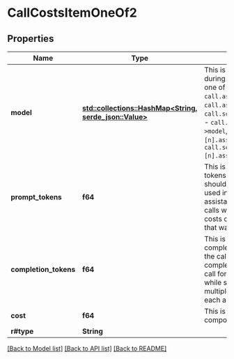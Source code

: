 # CallCostsItemOneOf2

## Properties

Name | Type | Description | Notes
------------ | ------------- | ------------- | -------------
**model** | [**std::collections::HashMap<String, serde_json::Value>**](serde_json::Value.md) | This is the model that was used during the call.  This matches one of the following: - `call.assistant.model`, - `call.assistantId->model`, - `call.squad[n].assistant.model`, - `call.squad[n].assistantId->model`, - `call.squadId->[n].assistant.model`, - `call.squadId->[n].assistantId->model`. | 
**prompt_tokens** | **f64** | This is the number of prompt tokens used in the call. These should be total prompt tokens used in the call for single assistant calls, while squad calls will have multiple model costs one for each assistant that was used. | 
**completion_tokens** | **f64** | This is the number of completion tokens generated in the call. These should be total completion tokens used in the call for single assistant calls, while squad calls will have multiple model costs one for each assistant that was used. | 
**cost** | **f64** | This is the cost of the component in USD. | 
**r#type** | **String** |  | 

[[Back to Model list]](../README.md#documentation-for-models) [[Back to API list]](../README.md#documentation-for-api-endpoints) [[Back to README]](../README.md)


